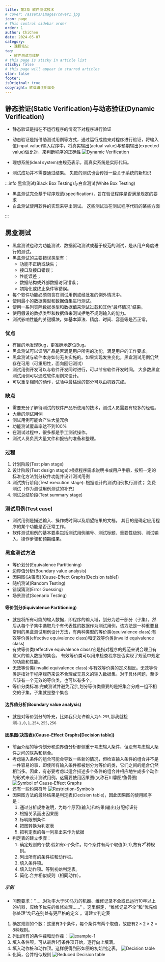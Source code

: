```yaml
---
title: 第2章 软件测试技术
# cover: /assets/images/cover1.jpg
icon: page
# This control sidebar order
order: 1
author: ChiChen
date: 2024-05-07
category:
  - 课程笔记
tag:
  - 软件测试与维护
# this page is sticky in article list
sticky: false
# this page will appear in starred articles
star: false
footer:
isOriginal: true
copyright: 转载请注明出处
---
```


## 静态验证(Static Verification)与动态验证(Dynamic Verification)

- 静态验证是指在不运行程序的情况下对程序进行验证
- 动态验证是指借助测试用例等方式，通过运行成勋来对程序进行验证，将输入值(input value)输入程序中，将真实输出(actual value)与预期输出(expected value)做比对，来判断程序的正确性
![Dynamic Verification](images/Chapter2-Software-Testing-Technology/image.png)

- 理想系统(ideal system)由规范表示，而真实系统是实际代码。
- 测试成功并不需要通过结果。 失败的测试也会传授一些关于系统的新知识

:::info 黑盒测试(Black Box Testing)与白盒测试(White Box Testing)

- 黑盒测试完全基于程序规范(specification)，旨在验证程序是否满足规定的要求
- 白盒测试使用软件的实现来导出测试。 这些测试旨在测试程序代码的某些方面

:::

## 黑盒测试

- 黑盒测试也称为功能测试、数据驱动测试或基于规范的测试，是从用户角度进行的测试。
- 黑盒测试的主要错误类型有：
  - 功能不正确或缺失；
  - 接口及接口错误；
  - 性能误差；
  - 数据结构或外部数据访问错误；
  - 初始化或终止条件等错误。
- 每个软件功能必须包含在测试用例或经批准的例外情况中。
- 使用最小的数据类型和数据值集进行测试。
- 使用一系列实际数据类型和数据值来测试过载和其他“最坏情况”结果。
- 使用假设的数据类型和数据值来测试拒绝不规则输入的能力。
- 测试影响性能的关键模块，如基本算法、精度、时间、容量等是否正常。

### 优点

- 有目的地发现Bug，更准确地定位Bug。
- 黑盒测试可以证明产品是否满足用户所需的功能，满足用户的工作要求。
- 黑盒测试与软件本身如何无关实施的。如果实现发生变化，黑盒测试用例仍然存在可用（可重用性，面向回归测试）
- 测试用例开发可以与软件开发同时进行，可以节省软件开发时间。 大多数黑盒测试用例可以通过软件用例来设计。
- 可以重复相同的动作，试验中最枯燥的部分可以由机器完成。

### 缺点

- 需要充分了解待测试的软件产品所使用的技术，测试人员需要有较多的经验。
- 大量的测试用例
- 测试用例可能会产生大量冗余
- 功能测试覆盖率达不到100%
- 在测试过程中，很多都是手工测试操作。
- 测试人员负责大量文件和报告的准备和整理。

### 过程

1. 计划阶段(Test plan stage)
2. 设计阶段(Test design stage):根据程序需求说明书或用户手册，按照一定的标准化方法划分软件功能并设计测试用例
3. 测试执行阶段(Test execution stage):
根据设计的测试用例执行测试；
免费测试（作为测试用例测试的补充）
4. 测试总结阶段(Test summary stage)

### 测试用例(Test case)

- 测试用例是描述输入、操作或时间以及期望结果的文档。 其目的是确定应用程序的某个功能是否正常工作。
- 软件测试用例的基本要素包括测试用例编号、测试标题、重要性级别、测试输入、操作步骤和预期结果。

### 黑盒测试方法

- 等价划分(Equivalence Partitioning)
- 边界值分析(Boundary value analysis)
- 因果图(决策表)(Cause-Effect Graphs[Decision table])
- 随机测试(Random Testing)
- 错误猜测(Error Guessing)
- 场景测试(Scenario Testing)

#### 等价划分(Equivalence Partitioning)

- 就是将所有可能的输入数据，即程序的输入域，划分为若干部分（子集），然后从每个子集中选取几个有代表性的数据作为测试用例，该方法是一种重要且常用的黑盒测试用例设计方法，有两种类型的等价类(qeuivalence class):有效等价类(effective equivalence class)和无效等价类(invalid equivalence class)
- 有效等价类(effective equivalence class)它是指对程序的规范来说合理且有意义的输入数据的集合。
有效等价类可以用来检查程序是否实现了规范中规定的功能和性能。
- 无效等价类(invalid equivalence class):与有效等价类的定义相反。无效等价类是指对于程序规范来说不合理或无意义的输入数据集。对于具体问题，至少应该有一个无效的等价类，也可以有多个。
- 等价分类标准:完成测试并避免冗余,划分等价类重要的是把集合分成一组不相交的子集，子集就是整个集合

#### 边界值分析(Boundary value analysis)

- 就是对等价划分的补充，比如我只允许输入为`0-255`,那我就检测`-1,0,1,254,255,256`

#### 因果图(决策表)(Cause-Effect Graphs[Decision table])

- 前面介绍的等价划分和边界值分析都侧重于考虑输入条件，但没有考虑输入条件之间的联系和组合。
- 考虑输入条件的组合可能会导致一些新的情况，但检查输入条件的组合并不是一件容易的事，即使所有输入条件都被划分为等价的类，它们之间的组合仍然相当多。因此，有必要考虑以适合描述多个条件的组合并相应地生成多个动作的形式来设计测试用例。这需要使用因果图(又称石川馨图/鱼骨图)
![Symbol of Cause-Effect Graphs](images/Chapter2-Software-Testing-technology/image-1.png)
- 还有一些约束符号
![Restriction-Symbols](images/Chapter2-Software-Testing-technology/image-2.png)
- 因果图方法的最终结果是判定表(Decision table)，因此因果图的使用顺序是：
  1. 通过分析规格说明，为每个原因(输入)和结果(输出)分配标识符
  2. 根据关系画出因果图
  3. 标明限制条件
  4. 把图转换为判定表
  5. 把判定表的每一列拿出来作为依据
- 判定表的建立步骤：
  1. 确定规则的个数.假如有$n$个条件。每个条件有两个取值$(0,1)$,故有$2^n$种规则。
  2. 列出所有的条件桩和动作桩。
  3. 填入条件项。
  4. 填入动作项。等到初始判定表。
  5. 简化.合并相似规则（相同动作）。

##### 示例

- 问题要求：”……对功率大于50马力的机器、维修记录不全或已运行10年以上的机器，应给予优先的维修处理……” 。这里假定，“维修记录不全”和“优先维修处理”均已在别处有更严格的定义 。请建立判定表

1. 确定规则的个数：这里有3个条件，每个条件有两个取值，故应有$2\times 2\times 2=8$种规则。
2. 列出所有的条件茬和动作茬：
![example-1](images/Chapter2-Software-Testing-technology/image-3.png)
3. 填入条件项。可从最后1行条件项开始，逐行向上填满。
4. 填入动作桩和动作顶。这样便得到形如图的初始判定表。
![Decision table](images/Chapter2-Software-Testing-technology/image-4.png)
5. 化简，合并相似规则
![Reduced Decision table](images/Chapter2-Software-Testing-technology/image-5.png)
